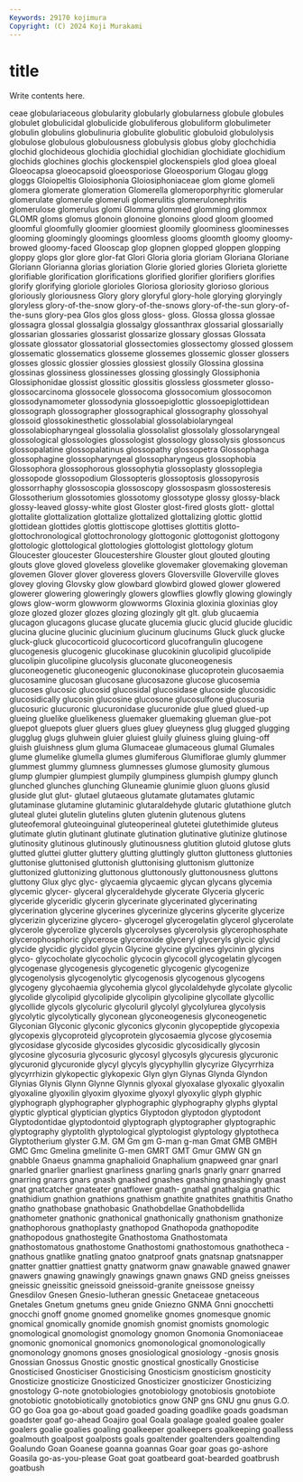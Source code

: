 ```yaml
---
Keywords: 29170 kojimura
Copyright: (C) 2024 Koji Murakami
---
```


# title

Write contents here.



ceae globulariaceous globularity globularly globularness globule
globules globulet globulicidal globulicide globuliferous globuliform globulimeter globulin globulins globulinuria
globulite globulitic globuloid globulolysis globulose globulous globulousness globulysis globus globy
glochchidia glochid glochideous glochidia glochidial glochidian glochidiate glochidium glochids glochines
glochis glockenspiel glockenspiels glod gloea gloeal Gloeocapsa gloeocapsoid gloeosporiose Gloeosporium
Glogau glogg gloggs Gloiopeltis Gloiosiphonia Gloiosiphoniaceae glom glome glomeli glomera
glomerate glomeration Glomerella glomeroporphyritic glomerular glomerulate glomerule glomeruli glomerulitis glomerulonephritis
glomerulose glomerulus glomi Glomma glommed glomming glommox GLOMR gloms glomus
glonoin glonoine glonoins glood gloom gloomed gloomful gloomfully gloomier gloomiest
gloomily gloominess gloominesses glooming gloomingly gloomings gloomless glooms gloomth gloomy
gloomy-browed gloomy-faced Glooscap glop glopnen glopped gloppen glopping gloppy glops
glor glore glor-fat Glori Gloria gloria gloriam Gloriana Gloriane Gloriann
Glorianna glorias gloriation Glorie gloried glories Glorieta gloriette glorifiable glorification
glorifications glorified glorifier glorifiers glorifies glorify glorifying gloriole glorioles Gloriosa
gloriosity glorioso glorious gloriously gloriousness Glory glory gloryful glory-hole glorying
gloryingly gloryless glory-of-the-snow glory-of-the-snows glory-of-the-sun glory-of-the-suns glory-pea Glos glos gloss
gloss- gloss. Glossa glossa glossae glossagra glossal glossalgia glossalgy glossanthrax
glossarial glossarially glossarian glossaries glossarist glossarize glossary glossas Glossata glossate
glossator glossatorial glossectomies glossectomy glossed glossem glossematic glossematics glosseme glossemes
glossemic glosser glossers glosses glossic glossier glossies glossiest glossily Glossina
glossina glossinas glossiness glossinesses glossing glossingly Glossiphonia Glossiphonidae glossist glossitic
glossitis glossless glossmeter glosso- glossocarcinoma glossocele glossocoma glossocomium glossocomon glossodynamometer
glossodynia glossoepiglottic glossoepiglottidean glossograph glossographer glossographical glossography glossohyal glossoid glossokinesthetic
glossolabial glossolabiolaryngeal glossolabiopharyngeal glossolalia glossolalist glossolaly glossolaryngeal glossological glossologies glossologist
glossology glossolysis glossoncus glossopalatine glossopalatinus glossopathy glossopetra Glossophaga glossophagine glossopharyngeal
glossopharyngeus glossophobia Glossophora glossophorous glossophytia glossoplasty glossoplegia glossopode glossopodium Glossopteris
glossoptosis glossopyrosis glossorrhaphy glossoscopia glossoscopy glossospasm glossosteresis Glossotherium glossotomies glossotomy
glossotype glossy glossy-black glossy-leaved glossy-white glost Gloster glost-fired glosts glott-
glottal glottalite glottalization glottalize glottalized glottalizing glottic glottid glottidean glottides
glottis glottiscope glottises glottitis glotto- glottochronological glottochronology glottogonic glottogonist glottogony
glottologic glottological glottologies glottologist glottology glotum Gloucester gloucester Gloucestershire Glouster
glout glouted glouting glouts glove gloved gloveless glovelike glovemaker glovemaking
gloveman glovemen Glover glover gloveress glovers Gloversville Gloverville gloves glovey
gloving Glovsky glow glowbard glowbird glowed glower glowered glowerer glowering
gloweringly glowers glowflies glowfly glowing glowingly glows glow-worm glowworm glowworms
Gloxinia gloxinia gloxinias gloy gloze glozed glozer glozes glozing glozingly
glt glt. glub glucaemia glucagon glucagons glucase glucate glucemia glucic
glucid glucide glucidic glucina glucine glucinic glucinium glucinum glucinums Gluck
gluck glucke gluck-gluck glucocorticoid glucocorticord glucofrangulin glucogene glucogenesis glucogenic glucokinase
glucokinin glucolipid glucolipide glucolipin glucolipine glucolysis gluconate gluconeogenesis gluconeogenetic gluconeogenic
gluconokinase glucoprotein glucosaemia glucosamine glucosan glucosane glucosazone glucose glucosemia glucoses
glucosic glucosid glucosidal glucosidase glucoside glucosidic glucosidically glucosin glucosine glucosone
glucosulfone glucosuria glucosuric glucuronic glucuronidase glucuronide glue glued glued-up glueing
gluelike gluelikeness gluemaker gluemaking glueman glue-pot gluepot gluepots gluer gluers
glues gluey glueyness glug glugged glugging glugglug glugs gluhwein gluier
gluiest gluily gluiness gluing gluing-off gluish gluishness glum gluma Glumaceae
glumaceous glumal Glumales glume glumelike glumella glumes glumiferous Glumiflorae glumly
glummer glummest glummy glumness glumnesses glumose glumosity glumous glump glumpier
glumpiest glumpily glumpiness glumpish glumpy glunch glunched glunches glunching Gluneamie
glunimie gluon gluons glusid gluside glut glut- glutael glutaeous glutamate
glutamates glutamic glutaminase glutamine glutaminic glutaraldehyde glutaric glutathione glutch gluteal
glutei glutelin glutelins gluten glutenin glutenous glutens gluteofemoral gluteoinguinal gluteoperineal
glutetei glutethimide gluteus glutimate glutin glutinant glutinate glutination glutinative glutinize
glutinose glutinosity glutinous glutinously glutinousness glutition glutoid glutose gluts glutted
gluttei glutter gluttery glutting gluttingly glutton gluttoness gluttonies gluttonise gluttonised
gluttonish gluttonising gluttonism gluttonize gluttonized gluttonizing gluttonous gluttonously gluttonousness gluttons
gluttony Glux glyc glyc- glycaemia glycaemic glycan glycans glycemia glycemic
glycer- glyceral glyceraldehyde glycerate Glyceria glyceric glyceride glyceridic glycerin glycerinate
glycerinated glycerinating glycerination glycerine glycerines glycerinize glycerins glycerite glycerize glycerizin
glycerizine glycero- glycerogel glycerogelatin glycerol glycerolate glycerole glycerolize glycerols glycerolyses
glycerolysis glycerophosphate glycerophosphoric glycerose glyceroxide glyceryl glyceryls glycic glycid glycide
glycidic glycidol glycin Glycine glycine glycines glycinin glycins glyco- glycocholate
glycocholic glycocin glycocoll glycogelatin glycogen glycogenase glycogenesis glycogenetic glycogenic glycogenize
glycogenolysis glycogenolytic glycogenosis glycogenous glycogens glycogeny glycohaemia glycohemia glycol glycolaldehyde
glycolate glycolic glycolide glycolipid glycolipide glycolipin glycolipine glycollate glycollic glycollide
glycols glycoluric glycoluril glycolyl glycolylurea glycolysis glycolytic glycolytically glyconean glyconeogenesis
glyconeogenetic Glyconian Glyconic glyconic glyconics glyconin glycopeptide glycopexia glycopexis glycoproteid
glycoprotein glycosaemia glycose glycosemia glycosidase glycoside glycosides glycosidic glycosidically glycosin
glycosine glycosuria glycosuric glycosyl glycosyls glycuresis glycuronic glycuronid glycuronide glycyl
glycyls glycyphyllin glycyrize Glycyrrhiza glycyrrhizin glykopectic glykopexic Glyn glyn Glynas
Glynda Glyndon Glynias Glynis Glynn Glynne Glynnis glyoxal glyoxalase glyoxalic
glyoxalin glyoxaline glyoxilin glyoxim glyoxime glyoxyl glyoxylic glyph glyphic glyphograph
glyphographer glyphographic glyphography glyphs glyptal glyptic glyptical glyptician glyptics Glyptodon
glyptodon glyptodont Glyptodontidae glyptodontoid glyptograph glyptographer glyptographic glyptography glyptolith glyptological
glyptologist glyptology glyptotheca Glyptotherium glyster G.M. GM Gm gm G-man
g-man Gmat GMB GMBH GMC Gmc Gmelina gmelinite G-men GMRT
GMT Gmur GMW GN gn gnabble Gnaeus gnamma gnaphalioid Gnaphalium
gnapweed gnar gnarl gnarled gnarlier gnarliest gnarliness gnarling gnarls gnarly
gnarr gnarred gnarring gnarrs gnars gnash gnashed gnashes gnashing gnashingly
gnast gnat gnatcatcher gnateater gnatflower gnath- gnathal gnathalgia gnathic gnathidium
gnathion gnathions gnathism gnathite gnathites gnathitis Gnatho gnatho gnathobase gnathobasic
Gnathobdellae Gnathobdellida gnathometer gnathonic gnathonical gnathonically gnathonism gnathonize gnathophorous gnathoplasty
gnathopod Gnathopoda gnathopodite gnathopodous gnathostegite Gnathostoma Gnathostomata gnathostomatous gnathostome Gnathostomi
gnathostomous gnathotheca -gnathous gnatlike gnatling gnatoo gnatproof gnats gnatsnap gnatsnapper
gnatter gnattier gnattiest gnatty gnatworm gnaw gnawable gnawed gnawer gnawers
gnawing gnawingly gnawings gnawn gnaws GND gneiss gneisses gneissic gneissitic
gneissoid gneissoid-granite gneissose gneissy Gnesdilov Gnesen Gnesio-lutheran gnessic Gnetaceae gnetaceous
Gnetales Gnetum gnetums gneu gnide Gniezno GNMA Gnni gnocchetti gnocchi
gnoff gnome gnomed gnomelike gnomes gnomesque gnomic gnomical gnomically gnomide
gnomish gnomist gnomists gnomologic gnomological gnomologist gnomology gnomon Gnomonia Gnomoniaceae
gnomonic gnomonical gnomonics gnomonological gnomonologically gnomonology gnomons gnoses gnosiological gnosiology
-gnosis gnosis Gnossian Gnossus Gnostic gnostic gnostical gnostically Gnosticise Gnosticised
Gnosticiser Gnosticising Gnosticism gnosticism gnosticity Gnosticize gnosticize Gnosticized Gnosticizer gnosticizer
Gnosticizing gnostology G-note gnotobiologies gnotobiology gnotobiosis gnotobiote gnotobiotic gnotobiotically gnotobiotics
gnow GNP gns GNU gnu gnus G.O. GO go Goa
goa go-about goad goaded goading goadlike goads goadsman goadster goaf
go-ahead Goajiro goal Goala goalage goaled goalee goaler goalers goalie
goalies goaling goalkeeper goalkeepers goalkeeping goalless goalmouth goalpost goalposts goals
goaltender goaltenders goaltending Goalundo Goan Goanese goanna goannas Goar goar
goas go-ashore Goasila go-as-you-please Goat goat goatbeard goat-bearded goatbrush goatbush
